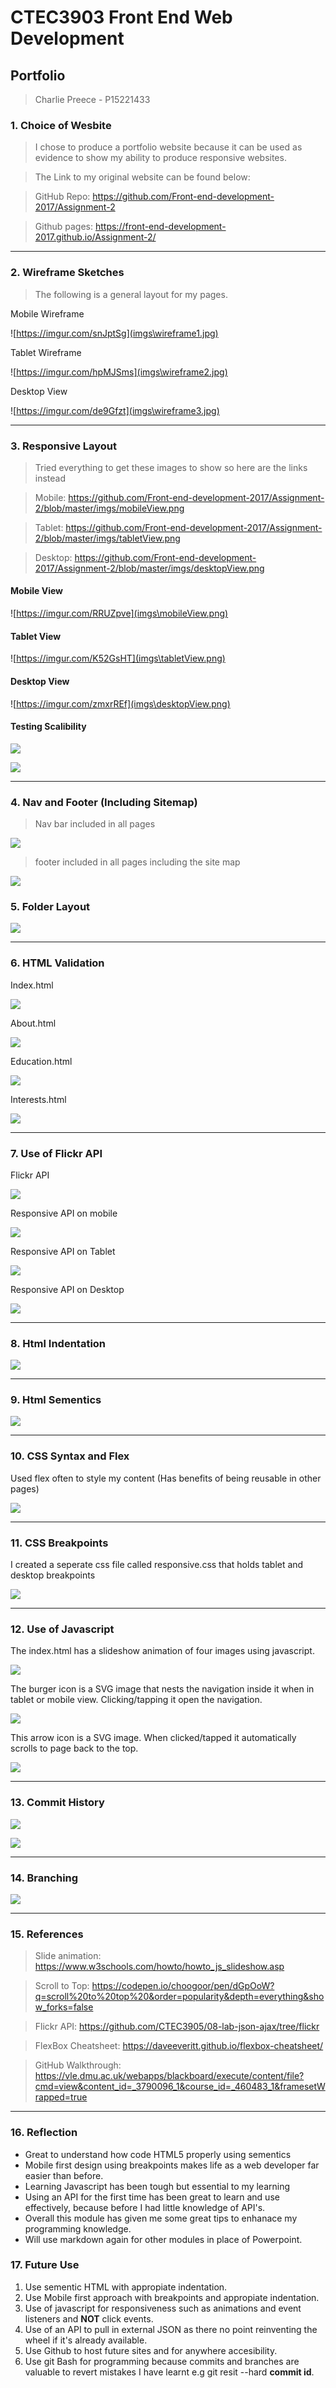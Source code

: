 # CTEC3903 Front End Web Development

## Portfolio 

> Charlie Preece - P15221433

### 1. Choice of Wesbite

  >  I chose to produce a portfolio website because it can be used as evidence to show my ability to produce responsive websites.

  > The Link to my original website can be found below:

   > GitHub Repo: https://github.com/Front-end-development-2017/Assignment-2

   > Github pages: https://front-end-development-2017.github.io/Assignment-2/

***

### 2. Wireframe Sketches

> The following is a general layout for my pages.

Mobile Wireframe

![https://imgur.com/snJptSg](imgs\wireframe1.jpg)

Tablet Wireframe

![https://imgur.com/hpMJSms](imgs\wireframe2.jpg)

Desktop View

![https://imgur.com/de9Gfzt](imgs\wireframe3.jpg)

***

### 3. Responsive Layout 

> Tried everything to get these images to show so here are the links instead

>Mobile:
    https://github.com/Front-end-development-2017/Assignment-2/blob/master/imgs/mobileView.png

>Tablet:
    https://github.com/Front-end-development-2017/Assignment-2/blob/master/imgs/tabletView.png

>Desktop:
    https://github.com/Front-end-development-2017/Assignment-2/blob/master/imgs/desktopView.png

#### Mobile View 

![https://imgur.com/RRUZpve](imgs\mobileView.png)

#### Tablet View 

![https://imgur.com/K52GsHT](imgs\tabletView.png)

#### Desktop View 

![https://imgur.com/zmxrREf](imgs\desktopView.png)

#### Testing Scalibility 

![](imgs\scale1.jpg)

![](imgs\scale2.jpg)

***

### 4. Nav and Footer (Including Sitemap)

> Nav bar included in all pages 

![](imgs\nav.png)

> footer included in all pages including the site map

![](imgs\footer.png)



### 5. Folder Layout

![](imgs/layout.png)

***

### 6. HTML Validation

Index.html 

![](imgs/indexValidation.png)

About.html 

![](imgs/aboutValidation.png)

Education.html

![](imgs/educationValidation.png)

Interests.html

![](imgs/interestsValidation.png)

***

### 7. Use of Flickr API

Flickr API 

![](imgs/api.png)

Responsive API on mobile

![](imgs/responsiveDesign.png)

Responsive API on Tablet

![](imgs/responsiveDesign1.png)

Responsive API on Desktop

![](imgs/responsiveDesign2.png)

***

### 8. Html Indentation

![](imgs/indentation.png)

***

### 9. Html Sementics

![](imgs/sementic.png)

***

### 10. CSS Syntax and Flex

Used flex often to style my content (Has benefits of being reusable in other pages)

![](imgs/flex.png)

***

### 11. CSS Breakpoints

I created a seperate css file called responsive.css that holds tablet and desktop breakpoints

![](imgs/breakpoints.png)

***

### 12. Use of Javascript

The index.html has a slideshow animation of four images using javascript.

![](imgs/slideshow.png)

The burger icon is a SVG image that nests the navigation inside it when in tablet or mobile view. Clicking/tapping it open the navigation.

![](imgs/burgerIcon.png)

This arrow icon is a SVG image. When clicked/tapped it automatically scrolls to page back to the top.

![](imgs/scroll.png)

***

### 13. Commit History

![](imgs/commitNo.png)

![](imgs/commits.png)

***

### 14. Branching 

 
![](imgs/branch.png)

***

### 15. References 

> Slide animation:
    https://www.w3schools.com/howto/howto_js_slideshow.asp

> Scroll to Top: 
    https://codepen.io/choogoor/pen/dGpOoW?q=scroll%20to%20top%20&order=popularity&depth=everything&show_forks=false

>Flickr API:
    https://github.com/CTEC3905/08-lab-json-ajax/tree/flickr

>FlexBox Cheatsheet:
    https://daveeveritt.github.io/flexbox-cheatsheet/

>GitHub Walkthrough: https://vle.dmu.ac.uk/webapps/blackboard/execute/content/file?cmd=view&content_id=_3790096_1&course_id=_460483_1&framesetWrapped=true

***

### 16. Reflection 

* Great to understand how code HTML5 properly using sementics
* Mobile first design using breakpoints makes life as a web developer far easier than before.
* Learning Javascript has been tough but essential to my learning 
* Using an API for the first time has been great to learn and use effectively, because before I had little knowledge of API's.
* Overall this module has given me some great tips to enhanace my programming knowledge. 
* Will use markdown again for other modules in place of Powerpoint.


### 17. Future Use

1. Use sementic HTML with appropiate indentation.
2. Use Mobile first approach with breakpoints and appropiate indentation.
3. Use of javascript for responsiveness such as animations and event listeners and **NOT** click events.
4. Use of an API to pull in external JSON as there no point reinventing the wheel if it's already available.
5. Use Github to host future sites and for anywhere accesibility.
6. Use git Bash for programming because commits and branches are valuable to revert mistakes I have learnt e.g git resit --hard **commit id**.